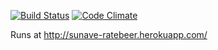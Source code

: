 [![Build Status](https://travis-ci.org/Sunave/wadror.png)](https://travis-ci.org/Sunave/wadror) [![Code Climate](https://codeclimate.com/github/Sunave/wadror.png)](https://codeclimate.com/github/Sunave/wadror)

Runs at http://sunave-ratebeer.herokuapp.com/

